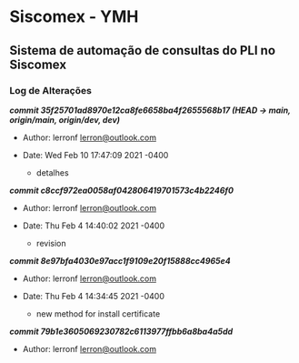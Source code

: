 # Siscomex - YMH
## Sistema de automação de consultas do PLI no Siscomex
### Log de Alterações

**_commit 35f25701ad8970e12ca8fe6658ba4f2655568b17 (HEAD -> main, origin/main, origin/dev, dev)_** 
* Author: lerronf <lerron@outlook.com>
* Date:   Wed Feb 10 17:47:09 2021 -0400

  * detalhes

**_commit c8ccf972ea0058af042806419701573c4b2246f0_**
* Author: lerronf <lerron@outlook.com>
* Date:   Thu Feb 4 14:40:02 2021 -0400

   * revision

**_commit 8e97bfa4030e97acc1f9109e20f15888cc4965e4_**
* Author: lerronf <lerron@outlook.com>
* Date:   Thu Feb 4 14:34:45 2021 -0400

   * new method for install certificate

**_commit 79b1e3605069230782c6113977ffbb6a8ba4a5dd_**
* Author: lerronf <lerron@outlook.com>

